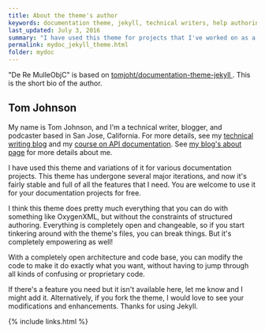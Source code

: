 ```yaml
---
title: About the theme's author
keywords: documentation theme, jekyll, technical writers, help authoring tools, hat replacements
last_updated: July 3, 2016
summary: "I have used this theme for projects that I've worked on as a professional technical writer."
permalink: mydoc_jekyll_theme.html
folder: mydoc
---
```


"De Re MulleObjC" is based on [tomjoht/documentation-theme-jekyll
](https://github.com/tomjoht/documentation-theme-jekyll). This is the short
bio of the author.


## Tom Johnson

My name is Tom Johnson, and I'm a technical writer, blogger, and podcaster based in San Jose, California. For more details, see my [technical writing blog](http://idratherbewriting.com) and my [course on API documentation](http://idratherbewriting.com/learnapidoc/).  See [my blog's about page](http://idratherbewriting.com/aboutme/) for more details about me.

I have used this theme and variations of it for various documentation projects. This theme has undergone several major iterations, and now it's fairly stable and full of all the features that I need. You are welcome to use it for your documentation projects for free.

I think this theme does pretty much everything that you can do with something like OxygenXML, but without the constraints of structured authoring. Everything is completely open and changeable, so if you start tinkering around with the theme's files, you can break things. But it's completely empowering as well!

With a completely open architecture and code base, you can modify the code to make it do exactly what you want, without having to jump through all kinds of confusing or proprietary code.

If there's a feature you need but it isn't available here, let me know and I might add it. Alternatively, if you fork the theme, I would love to see your modifications and enhancements. Thanks for using Jekyll.

{% include links.html %}
